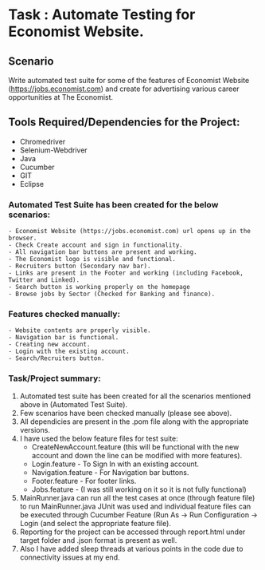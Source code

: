 # Task : Automate Testing for Economist Website.

## Scenario
Write automated test suite for some of the features of Economist Website (https://jobs.economist.com) and create for advertising various career opportunities at The Economist.

## Tools Required/Dependencies for the Project: 
 - Chromedriver
 - Selenium-Webdriver
 - Java
 - Cucumber
 - GIT
 - Eclipse
### Automated Test Suite has been created for the below scenarios:

    - Economist Website (https://jobs.economist.com) url opens up in the browser.
    - Check Create account and sign in functionality.
    - All navigation bar buttons are present and working.
    - The Economist logo is visible and functional.
    - Recruiters button (Secondary nav bar).
    - Links are present in the Footer and working (including Facebook, Twitter and Linked).
    - Search button is working properly on the homepage
    - Browse jobs by Sector (Checked for Banking and finance).

### Features checked manually:

    - Website contents are properly visible.
    - Navigation bar is functional.
    - Creating new account.
    - Login with the existing account.
    - Search/Recruiters button.

### Task/Project summary:

1. Automated test suite has been created for all the scenarios mentioned above in (Automated Test Suite).
2. Few scenarios have been checked manually (please see above).
3. All dependicies are present in the .pom file along with the appropriate versions.
4. I have used the below feature files for test suite:
    * CreateNewAccount.feature (this will be functional with the new account and down the line can be modified with more features).
    * Login.feature - To Sign In with an existing account.
    * Navigation.feature - For Navigation bar buttons.
    * Footer.feature - For footer links.
    * Jobs.feature - (I was still working on it so it is not fully functional)
5. MainRunner.java can run all the test cases at once (through feature file) to run MainRunner.java JUnit was used and individual feature files can be executed through Cucumber Feature 
   (Run As -> Run Configuration -> Login (and select the appropriate feature file).
6. Reporting for the project can be accessed through report.html under target folder and .json format is present as well.
7. Also I have added sleep threads at various points in the code due to connectivity issues at my end.